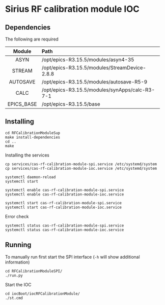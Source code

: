# Sirius RF calibration module IOC
## Dependencies
The following are required

|Module|Path|
|:----:|:---|
|ASYN|/opt/epics-R3.15.5/modules/asyn4-35|
|STREAM|/opt/epics-R3.15.5/modules/StreamDevice-2.8.8|
|AUTOSAVE|/opt/epics-R3.15.5/modules/autosave-R5-9|
|CALC|/opt/epics-R3.15.5/modules/synApps/calc-R3-7-1|
|EPICS_BASE|/opt/epics-R3.15.5/base|

## Installing
```
cd RFCalibrationModuleSup
make install-dependencies
cd ..
make
```
Installing the services

```
cp services/cas-rf-calibration-module-spi.service /etc/systemd/system
cp services/cas-rf-calibration-module-ioc.service /etc/systemd/system

systemctl daemon-reload
systemctl start 

systemctl enable cas-rf-calibration-module-spi.service
systemctl enable cas-rf-calibration-module-ioc.service

systemctl start cas-rf-calibration-module-spi.service
systemctl start cas-rf-calibration-module-ioc.service
```
Error check
```
systemctl status cas-rf-calibration-module-spi.service
systemctl status cas-rf-calibration-module-ioc.service
```

## Running
To manually run first start the SPI interface (`-h` will show additional information)
```
cd RFCalibrationModuleSPI/
./run.py
```
Start the IOC
```
cd iocBoot/iocRFCalibrationModule/
./st.cmd
```
